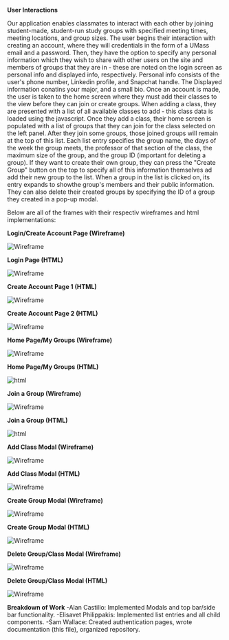 
**User Interactions**

Our application enables classmates to interact with each other by joining student-made, student-run study groups with specified meeting times, meeting locations, and group sizes. The user begins their interaction with creating an account, where they will credentials in the form of a UMass email and a password. Then, they have the option to specify any personal information which they wish to share with other users on the site and members of groups that they are in - these are noted on the login screen as personal info and displayed info, respectively. Personal info consists of the user's phone number, Linkedin profile, and Snapchat handle. The Displayed information conatins your major, and a small bio. Once an account is made, the user is taken to the home screen where they must add their classes to the view before they can join or create groups. When adding a class, they are presented with a list of all available classes to add - this class data is loaded using the javascript. Once they add a class, their home screen is populated with a list of groups that they can join for the class selected on the left panel. After they join some groups, those joined groups will remain at the top of this list. Each list entry specifies the group name, the days of the week the group meets, the professor of that section of the class, the maximum size of the group, and the group ID (important for deleting a group). If they want to create their own group, they can press the "Create Group" button on the top to specify all of this information themselves ad add their new group to the list. When a group in the list is clicked on, its entry expands to showthe group's members and their public information. They can also delete their created groups by specifying the ID of a group they created in a pop-up modal.

Below are all of the frames with their respectiv wireframes and html implementations:

**Login/Create Account Page (Wireframe)**

![Wireframe](pictures/auth.png)



**Login Page (HTML)**

![Wireframe](pictures/login1html.png)




**Create Account Page 1 (HTML)**

![Wireframe](pictures/login2html.png)




**Create Account Page 2 (HTML)**

![Wireframe](pictures/login3html.png)



**Home Page/My Groups (Wireframe)**

![Wireframe](pictures/home.png)




**Home Page/My Groups (HTML)**

![html](pictures/homepagehtml.png)




**Join a Group (Wireframe)**

![Wireframe](pictures/class.png)




**Join a Group (HTML)**

![html](pictures/addclasshtml.png)




**Add Class Modal (Wireframe)**

![Wireframe](pictures/addclass.png)




**Add Class Modal (HTML)**

![Wireframe](pictures/creategrouphtml.png)




**Create Group Modal (Wireframe)**

![Wireframe](pictures/creategroup.png)



**Create Group Modal (HTML)**

![Wireframe](pictures/creategroupmodalhtml.png)




**Delete Group/Class Modal (Wireframe)**

![Wireframe](pictures/delete.png)




**Delete Group/Class Modal (HTML)**

![Wireframe](pictures/deletehtml.png)


**Breakdown of Work**
-Alan Castillo: Implemented Modals and top bar/side bar functionality.
-Elisavet Philippakis: Implemented list entries and all child components.
-Sam Wallace: Created authentication pages, wrote documentation (this file), organized repository.
